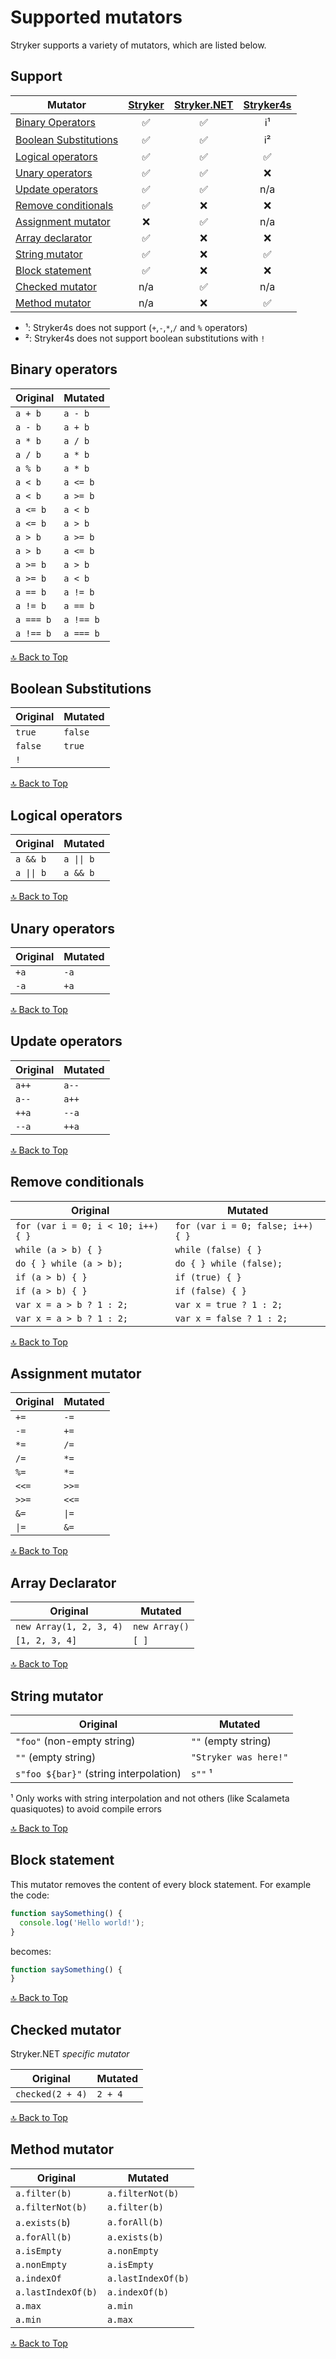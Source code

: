 # Supported mutators

Stryker supports a variety of mutators, which are listed below.

## Support

| Mutator | [Stryker](stryker/) | [Stryker.NET](stryker.net/) | [Stryker4s](stryker4s/) |
| - | :-: | :-: | :-: |
| [Binary Operators](#binary-operators) | ✅ | ✅ | ℹ️¹ |
| [Boolean Substitutions](#boolean-substitutions) | ✅ | ✅ | ℹ️² |
| [Logical operators](#logical-operators) | ✅ | ✅ | ✅ |
| [Unary operators](#unary-operators) | ✅ | ✅ | ❌ |
| [Update operators](#update-operators) | ✅ | ✅ | n/a |
| [Remove conditionals](#remove-conditionals) | ✅ | ❌ | ❌ |
| [Assignment mutator](#assignment-mutator) | ❌ | ✅ | n/a |
| [Array declarator](#array-declarator) | ✅ | ❌ | ❌ |
| [String mutator](#string-mutator) | ✅ | ❌ | ✅ |
| [Block statement](#block-statement) | ✅ | ❌ | ❌ |
| [Checked mutator](#checked-mutator) | n/a | ✅ | n/a |
| [Method mutator](#method-mutator) | n/a | ❌ | ✅ |

- ¹: Stryker4s does not support (`+`,`-`,`*`,`/` and `%` operators)
- ²: Stryker4s does not support boolean substitutions with `!`

## Binary operators

Original | Mutated
| - | - |
`a + b` | `a - b`
`a - b` | `a + b`
`a * b` | `a / b`
`a / b` | `a * b`
`a % b` | `a * b`
`a < b` | `a <= b`
`a < b` | `a >= b`
`a <= b` | `a < b`
`a <= b` | `a > b`
`a > b` | `a >= b`
`a > b` | `a <= b`
`a >= b` | `a > b`
`a >= b` | `a < b`
`a == b` | `a != b`
`a != b` | `a == b`
`a === b` | `a !== b`
`a !== b` | `a === b`

[🔝 Back to Top](#supported-mutators)

## Boolean Substitutions

Original | Mutated
| - | - |
`true` | `false`
`false` | `true`
`!` | ` `

[🔝 Back to Top](#supported-mutators)

## Logical operators

Original | Mutated
| - | - |
`a && b` | `a \|\| b` |
`a \|\| b` | `a && b` |

[🔝 Back to Top](#supported-mutators)

## Unary operators

Original | Mutated
| - | - |
`+a` | `-a`
`-a` | `+a`

[🔝 Back to Top](#supported-mutators)

## Update operators

Original | Mutated
| - | - |
`a++` | `a--`
`a--` | `a++`
`++a` | `--a`
`--a` | `++a`

[🔝 Back to Top](#supported-mutators)

## Remove conditionals

Original | Mutated
| - | - |
`for (var i = 0; i < 10; i++) { }` | `for (var i = 0; false; i++) { }`
`while (a > b) { }` | `while (false) { }`
`do { } while (a > b);` | `do { } while (false);`
`if (a > b) { }` | `if (true) { }`
`if (a > b) { }` | `if (false) { }`
`var x = a > b ? 1 : 2;` | `var x = true ? 1 : 2;`
`var x = a > b ? 1 : 2;` | `var x = false ? 1 : 2;`

[🔝 Back to Top](#supported-mutators)

## Assignment mutator

Original | Mutated
| - | - |
`+=` | `-=`
`-=` | `+=`
`*=` | `/=`
`/=` | `*=`
`%=` | `*=`
`<<=` | `>>=`
`>>=`| `<<=`
`&=` | `\|=`
`\|=` | `&=`

[🔝 Back to Top](#supported-mutators)

## Array Declarator

Original | Mutated
| - | - |
`new Array(1, 2, 3, 4)` | `new Array()`
`[1, 2, 3, 4]` | `[ ]`

[🔝 Back to Top](#supported-mutators)

## String mutator

Original | Mutated
| - | - |
`"foo"` (non-empty string) | `""` (empty string)
`""` (empty string) | `"Stryker was here!"`
`s"foo ${bar}"` (string interpolation) | `s""` ¹

¹ Only works with string interpolation and not others (like Scalameta quasiquotes) to avoid compile errors

[🔝 Back to Top](#supported-mutators)

## Block statement

This mutator removes the content of every block statement. For example the code:

```javascript
function saySomething() {
  console.log('Hello world!');
}
```

becomes:

```javascript
function saySomething() {
}
```

[🔝 Back to Top](#supported-mutators)

## Checked mutator

Stryker.NET *specific mutator*

Original | Mutated
| - | - |
`checked(2 + 4)` | `2 + 4`

[🔝 Back to Top](#supported-mutators)

## Method mutator

Original | Mutated
| - | - |
`a.filter(b)` | `a.filterNot(b)`
`a.filterNot(b)` | `a.filter(b)`
`a.exists(b`) | `a.forAll(b)`
`a.forAll(b)` | `a.exists(b)`
`a.isEmpty` | `a.nonEmpty`
`a.nonEmpty` | `a.isEmpty`
`a.indexOf` | `a.lastIndexOf(b)`
`a.lastIndexOf(b)` | `a.indexOf(b)`
`a.max` | `a.min`
`a.min` | `a.max`

[🔝 Back to Top](#supported-mutators)

